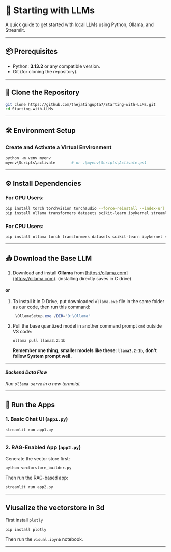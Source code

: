 # 🧠 Starting with LLMs

A quick guide to get started with local LLMs using Python, Ollama, and Streamlit.

---

## 📦 Prerequisites

* Python: **3.13.2** or any compatible version.
* Git (for cloning the repository).

---

## 🔁 Clone the Repository

```bash
git clone https://github.com/thejatingupta7/Starting-with-LLMs.git
cd Starting-with-LLMs
```

---

## 🛠️ Environment Setup

### Create and Activate a Virtual Environment

```powershell
python -m venv myenv
myenv\Scripts\activate       # or .\myenv\Scripts\Activate.ps1
```

---

## ⚙️ Install Dependencies

### For GPU Users:

```bash
pip install torch torchvision torchaudio --force-reinstall --index-url https://download.pytorch.org/whl/cu118
pip install ollama transformers datasets scikit-learn ipykernel streamlit faiss-cpu hf-xet langchain langchain-community sentence-transformers openpyxl pymupdf
```

### For CPU Users:

```bash
pip install ollama torch transformers datasets scikit-learn ipykernel streamlit faiss-cpu hf-xet langchain langchain-community sentence-transformers openpyxl pymupdf
```

---

## 📥 Download the Base LLM

1. Download and install **Ollama** from [https://ollama.com](https://ollama.com). (installing directly saves in C drive)
#### or
1. To install it in D Drive, put downloaded `ollama.exe` file in the same folder as our code, then run this command:

   ```powershell
   .\OllamaSetup.exe /DIR="D:\Ollama"
   ```

3. Pull the base quantized model in another command prompt `cmd` outside VS code:

   ```bash
   ollama pull llama3.2:1b
   ```
   <b>Remember one thing, smaller models like these: `llama3.2:1b`, don't follow System prompt well.</b>

---
<i>
   
#### Backend Data Flow

Run `ollama serve` in a new termnial.

</i>

---


## 🚀 Run the Apps

### 1. Basic Chat UI (`app1.py`)

```bash
streamlit run app1.py
```

---

### 2. RAG-Enabled App (`app2.py`)

Generate the vector store first:

```bash
python vectorstore_builder.py
```

Then run the RAG-based app:

```bash
streamlit run app2.py
```

---

## Viusalize the vectorstore in 3d

First install `plotly`

```bash
pip install plotly
```

Then run the `visual.ipynb` notebook.

---

